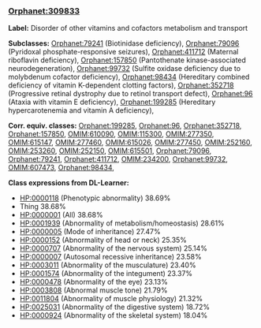 
### [Orphanet:309833](http://www.orpha.net/ORDO/Orphanet_309833)
**Label:** Disorder of other vitamins and cofactors metabolism and transport

**Subclasses:** [Orphanet:79241](http://www.orpha.net/ORDO/Orphanet_79241) (Biotinidase deficiency), [Orphanet:79096](http://www.orpha.net/ORDO/Orphanet_79096) (Pyridoxal phosphate-responsive seizures), [Orphanet:411712](http://www.orpha.net/ORDO/Orphanet_411712) (Maternal riboflavin deficiency), [Orphanet:157850](http://www.orpha.net/ORDO/Orphanet_157850) (Pantothenate kinase-associated neurodegeneration), [Orphanet:99732](http://www.orpha.net/ORDO/Orphanet_99732) (Sulfite oxidase deficiency due to molybdenum cofactor deficiency), [Orphanet:98434](http://www.orpha.net/ORDO/Orphanet_98434) (Hereditary combined deficiency of vitamin K-dependent clotting factors), [Orphanet:352718](http://www.orpha.net/ORDO/Orphanet_352718) (Progressive retinal dystrophy due to retinol transport defect), [Orphanet:96](http://www.orpha.net/ORDO/Orphanet_96) (Ataxia with vitamin E deficiency), [Orphanet:199285](http://www.orpha.net/ORDO/Orphanet_199285) (Hereditary hypercarotenemia and vitamin A deficiency), 

**Corr. equiv. classes:** [Orphanet:199285](http://www.orpha.net/ORDO/Orphanet_199285), [Orphanet:96](http://www.orpha.net/ORDO/Orphanet_96), [Orphanet:352718](http://www.orpha.net/ORDO/Orphanet_352718), [Orphanet:157850](http://www.orpha.net/ORDO/Orphanet_157850), [OMIM:610090](http://purl.obolibrary.org/obo/OMIM_610090), [OMIM:115300](http://purl.obolibrary.org/obo/OMIM_115300), [OMIM:277350](http://purl.obolibrary.org/obo/OMIM_277350), [OMIM:615147](http://purl.obolibrary.org/obo/OMIM_615147), [OMIM:277460](http://purl.obolibrary.org/obo/OMIM_277460), [OMIM:615026](http://purl.obolibrary.org/obo/OMIM_615026), [OMIM:277450](http://purl.obolibrary.org/obo/OMIM_277450), [OMIM:252160](http://purl.obolibrary.org/obo/OMIM_252160), [OMIM:253260](http://purl.obolibrary.org/obo/OMIM_253260), [OMIM:252150](http://purl.obolibrary.org/obo/OMIM_252150), [OMIM:615501](http://purl.obolibrary.org/obo/OMIM_615501), [Orphanet:79096](http://www.orpha.net/ORDO/Orphanet_79096), [Orphanet:79241](http://www.orpha.net/ORDO/Orphanet_79241), [Orphanet:411712](http://www.orpha.net/ORDO/Orphanet_411712), [OMIM:234200](http://purl.obolibrary.org/obo/OMIM_234200), [Orphanet:99732](http://www.orpha.net/ORDO/Orphanet_99732), [OMIM:607473](http://purl.obolibrary.org/obo/OMIM_607473), [Orphanet:98434](http://www.orpha.net/ORDO/Orphanet_98434), 

**Class expressions from DL-Learner:**

- [HP:0000118](http://purl.obolibrary.org/obo/HP_0000118) (Phenotypic abnormality) 38.69%
- Thing 38.68%
- [HP:0000001](http://purl.obolibrary.org/obo/HP_0000001) (All) 38.68%
- [HP:0001939](http://purl.obolibrary.org/obo/HP_0001939) (Abnormality of metabolism/homeostasis) 28.61%
- [HP:0000005](http://purl.obolibrary.org/obo/HP_0000005) (Mode of inheritance) 27.47%
- [HP:0000152](http://purl.obolibrary.org/obo/HP_0000152) (Abnormality of head or neck) 25.35%
- [HP:0000707](http://purl.obolibrary.org/obo/HP_0000707) (Abnormality of the nervous system) 25.14%
- [HP:0000007](http://purl.obolibrary.org/obo/HP_0000007) (Autosomal recessive inheritance) 23.58%
- [HP:0003011](http://purl.obolibrary.org/obo/HP_0003011) (Abnormality of the musculature) 23.40%
- [HP:0001574](http://purl.obolibrary.org/obo/HP_0001574) (Abnormality of the integument) 23.37%
- [HP:0000478](http://purl.obolibrary.org/obo/HP_0000478) (Abnormality of the eye) 23.13%
- [HP:0003808](http://purl.obolibrary.org/obo/HP_0003808) (Abnormal muscle tone) 21.79%
- [HP:0011804](http://purl.obolibrary.org/obo/HP_0011804) (Abnormality of muscle physiology) 21.32%
- [HP:0025031](http://purl.obolibrary.org/obo/HP_0025031) (Abnormality of the digestive system) 18.72%
- [HP:0000924](http://purl.obolibrary.org/obo/HP_0000924) (Abnormality of the skeletal system) 18.04%


